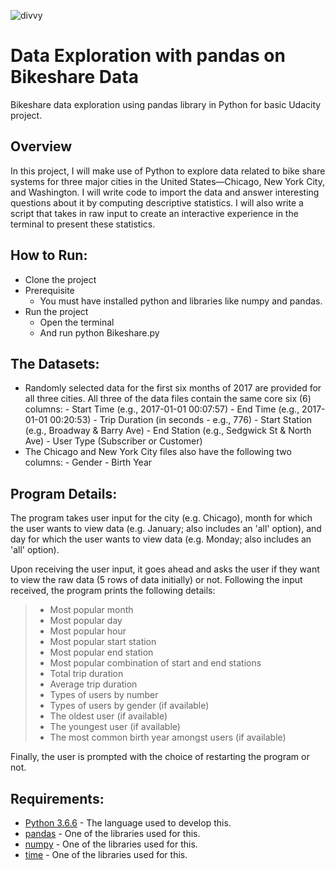 ![divvy](https://user-images.githubusercontent.com/10078499/124369903-41e6ec00-dc71-11eb-966d-b5a686dd260e.jpg)
# Data Exploration with pandas on Bikeshare Data
Bikeshare data exploration using pandas library in Python for basic Udacity project.

## Overview
In this project, I will make use of Python to explore data related to bike share systems for three major cities in the United States—Chicago, New York City, and Washington. I will write code to import the data and answer interesting questions about it by computing descriptive statistics. I will also write a script that takes in raw input to create an interactive experience in the terminal to present these statistics.

## How to Run:
- Clone the project
- Prerequisite
     - You must have installed python and libraries like numpy and pandas.
- Run the project
     - Open the terminal
     - And run python Bikeshare.py

## The Datasets:
- Randomly selected data for the first six months of 2017 are provided for all three cities. All three of the data files contain the same core six (6) columns:
         - Start Time (e.g., 2017-01-01 00:07:57)
         - End Time (e.g., 2017-01-01 00:20:53)
         - Trip Duration (in seconds - e.g., 776)
         - Start Station (e.g., Broadway & Barry Ave)
         - End Station (e.g., Sedgwick St & North Ave)
         - User Type (Subscriber or Customer)
- The Chicago and New York City files also have the following two columns:
         - Gender
         - Birth Year

## Program Details:
The program takes user input for the city (e.g. Chicago), month for which the user wants to view data (e.g. January; also includes an 'all' option), and day for which the user wants to view data (e.g. Monday; also includes an 'all' option).

Upon receiving the user input, it goes ahead and asks the user if they want to view the raw data (5 rows of data initially) or not. Following the input received, the program prints the following details:

> - Most popular month
> - Most popular day
> - Most popular hour
> - Most popular start station
> - Most popular end station
> - Most popular combination of start and end stations
> - Total trip duration
> - Average trip duration
> - Types of users by number
> - Types of users by gender (if available)
> - The oldest user (if available)
> - The youngest user (if available)
> - The most common birth year amongst users (if available)

Finally, the user is prompted with the choice of restarting the program or not.

## Requirements:
* [Python 3.6.6](https://www.python.org/) - The language used to develop this.
* [pandas](https://pandas.pydata.org/) - One of the libraries used for this.
* [numpy](https://numpy.org/) - One of the libraries used for this.
* [time](https://docs.python.org/3/library/time.html) - One of the libraries used for this.
